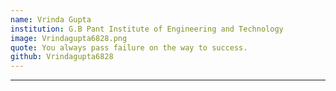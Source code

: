 ```yaml
---
name: Vrinda Gupta
institution: G.B Pant Institute of Engineering and Technology
image: Vrindagupta6828.png
quote: You always pass failure on the way to success.
github: Vrindagupta6828
---
```

---
